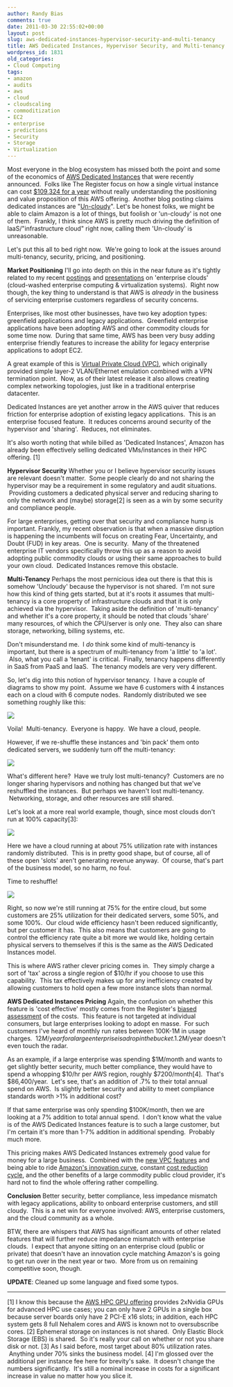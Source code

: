 ```yaml
---
author: Randy Bias
comments: true
date: 2011-03-30 22:55:02+00:00
layout: post
slug: aws-dedicated-instances-hypervisor-security-and-multi-tenancy
title: AWS Dedicated Instances, Hypervisor Security, and Multi-tenancy
wordpress_id: 1831
old_categories:
- Cloud Computing
tags:
- amazon
- audits
- aws
- cloud
- cloudscaling
- commoditization
- EC2
- enterprise
- predictions
- Security
- Storage
- Virtualization
---
```


Most everyone in the blog ecosystem has missed both the point and some of the economics of [AWS Dedicated Instances](http://aws.amazon.com/dedicated-instances/) that were recently announced.  Folks like The Register focus on how a single virtual instance can cost [$109,324 for a year](http://www.theregister.co.uk/2011/03/29/amazon_dedicated_ec2_instances/) without really understanding the positioning and value proposition of this AWS offering.  Another blog posting claims dedicated instances are "[Un-cloudy](http://www.readwriteweb.com/cloud/2011/03/amazon-web-services-adds-an-un.php)". Let's be honest folks, we might be able to claim Amazon is a lot of things, but foolish or 'un-cloudy' is not one of them.  Frankly, I think since AWS is pretty much driving the definition of IaaS/"infrastructure cloud" right now, calling them 'Un-cloudy' is unreasonable.

Let's put this all to bed right now.  We're going to look at the issues around multi-tenancy, security, pricing, and positioning.

<!-- more -->

**Market Positioning**
I'll go into depth on this in the near future as it's tightly related to my recent [postings](http://cloudscaling.com/blog/cloud-computing/cloud-connect-2011-wrap-up) and [presentations](http://www.slideshare.net/randybias/enterprise-cloud-myths) on 'enterprise clouds' (cloud-washed enterprise computing & virtualization systems).  Right now though, the key thing to understand is that AWS is *already* in the business of servicing enterprise customers regardless of security concerns.

Enterprises, like most other businesses, have two key adoption types: greenfield applications and legacy applications.  Greenfield enterprise applications have been adopting AWS and other commodity clouds for some time now.  During that same time, AWS has been very busy adding enterprise friendly features to increase the ability for legacy enterprise applications to adopt EC2.

A great example of this is [Virtual Private Cloud (VPC)](http://aws.amazon.com/vpc/), which originally provided simple layer-2 VLAN/Ethernet emulation combined with a VPN termination point.  Now, as of their latest release it also allows creating complex networking topologies, just like in a traditional enterprise datacenter.

Dedicated Instances are yet another arrow in the AWS quiver that reduces friction for enterprise adoption of existing legacy applications.  This is an enterprise focused feature.  It reduces concerns around security of the hypervisor and 'sharing'.  Reduces, not eliminates.

It's also worth noting that while billed as 'Dedicated Instances', Amazon has already been effectively selling dedicated VMs/instances in their HPC offering. [1]

**Hypervisor Security**
Whether you or I believe hypervisor security issues are relevant doesn't matter.  Some people clearly do and not sharing the hypervisor may be a requirement in some regulatory and audit situations.  Providing customers a dedicated physical server and reducing sharing to only the network and (maybe) storage[2] is seen as a win by some security and compliance people.

For large enterprises, getting over that security and compliance hump is important. Frankly, my recent observation is that when a massive disruption is happening the incumbents will focus on creating Fear, Uncertainty, and Doubt (FUD) in key areas.  One is security.  Many of the threatened enterprise IT vendors specifically throw this up as a reason to avoid adopting public commodity clouds or using their same approaches to build your own cloud.  Dedicated Instances remove this obstacle.

**Multi-Tenancy**
Perhaps the most pernicious idea out there is that this is somehow 'Uncloudy' because the hypervisor is not shared.  I'm not sure how this kind of thing gets started, but at it's roots it assumes that multi-tenancy is a core property of infrastructure clouds and that it is only achieved via the hypervisor.  Taking aside the definition of 'multi-tenancy' and whether it's a core property, it should be noted that clouds 'share' many resources, of which the CPU/server is only one.  They also can share storage, networking, billing systems, etc.

Don't misunderstand me.  I *do* think some kind of multi-tenancy is important, but there is a spectrum of multi-tenancy from 'a little' to 'a lot'.  Also, what you call a 'tenant' is critical.  Finally, tenancy happens differently in SaaS from PaaS and IaaS.  The tenancy models are very very different.

So, let's dig into this notion of hypervisor tenancy.  I have a couple of diagrams to show my point.  Assume we have 6 customers with 4 instances each on a cloud with 6 compute nodes.  Randomly distributed we see something roughly like this:


[![](/assets/media/2011/03/hypervisor-shuffle-pt1.png)](/assets/media/2011/03/hypervisor-shuffle-pt1.png)




Voila!  Multi-tenancy.  Everyone is happy.  We have a cloud, people.




However, if we re-shuffle these instances and 'bin pack' them onto dedicated servers, we suddenly turn off the multi-tenancy:




[![](/assets/media/2011/03/hypervisor-shuffle-pt2.png)](/assets/media/2011/03/hypervisor-shuffle-pt2.png)




What's different here?  Have we truly lost multi-tenancy?  Customers are no longer sharing hypervisors and nothing has changed but that we've reshuffled the instances.  But perhaps we haven't lost multi-tenancy.  Networking, storage, and other resources are still shared.




Let's look at a more real world example, though, since most clouds don't run at 100% capacity[3]:




[![](/assets/media/2011/03/hypervisor-shuffle-pt3.png)](/assets/media/2011/03/hypervisor-shuffle-pt3.png)


Here we have a cloud running at about 75% utilization rate with instances randomly distributed.  This is in pretty good shape, but of course, all of these open 'slots' aren't generating revenue anyway.  Of course, that's part of the business model, so no harm, no foul.

Time to reshuffle!


[![](/assets/media/2011/03/hypervisor-shuffle-pt4.png)](/assets/media/2011/03/hypervisor-shuffle-pt4.png)


Right, so now we're still running at 75% for the entire cloud, but some customers are 25% utilization for their dedicated servers, some 50%, and some 100%.  Our cloud wide efficiency hasn't been reduced significantly, but per customer it has.  This also means that customers are going to control the efficiency rate quite a bit more we would like, holding certain physical servers to themselves if this is the same as the AWS Dedicated Instances model.

This is where AWS rather clever pricing comes in.  They simply charge a sort of 'tax' across a single region of $10/hr if you choose to use this capability.  This tax effectively makes up for any inefficiency created by allowing customers to hold open a few more instance slots than normal.

**AWS Dedicated Instances Pricing**
Again, the confusion on whether this feature is 'cost effective' mostly comes from the Register's [biased assessment](http://www.theregister.co.uk/2011/03/29/amazon_dedicated_ec2_instances/) of the costs.  This feature is not targeted at individual consumers, but large enterprises looking to adopt en masse.  For such customers I've heard of monthly run rates between 100K-1M in usage charges.  $12M/year for a large enterprise is a drop in the bucket.  $1.2M/year doesn't even touch the radar.

As an example, if a large enterprise was spending $1M/month and wants to get slightly better security, much better compliance, they would have to spend a whopping $10/hr per AWS region, roughly $7200/month[4].  That's $86,400/year.  Let's see, that's an addition of .7% to their total annual spend on AWS.  Is slightly better security and ability to meet compliance standards worth >1% in additional cost?

If that same enterprise was only spending $100K/month, then we are looking at a 7% addition to total annual spend.  I don't know what the value is of the AWS Dedicated Instances feature is to such a large customer, but I'm certain it's more than 1-7% addition in additional spending.  Probably much more.

This pricing makes AWS Dedicated Instances extremely good value for money for a large business.  Combined with the [new VPC features](http://aws.typepad.com/aws/2011/03/new-approach-amazon-ec2-networking.html) and being able to ride [Amazon's innovation curve](http://cloudscaling.com/blog/cloud-computing/amazon-web-services-rapid-release-cycle), constant [cost reduction cycle](http://cloudscaling.com/blog/cloud-computing/aws-price-reduction), and the other benefits of a large commodity public cloud provider, it's hard not to find the whole offering rather compelling.

**Conclusion**
Better security, better compliance, less impedance mismatch with legacy applications, ability to onboard enterprise customers, and still cloudy.  This is a net win for everyone involved: AWS, enterprise customers, and the cloud community as a whole.

BTW, there are whispers that AWS has significant amounts of other related features that will further reduce impedance mismatch with enterprise clouds.  I expect that anyone sitting on an enterprise cloud (public or private) that doesn't have an innovation cycle matching Amazon's is going to get run over in the next year or two.  More from us on remaining competitive soon, though.

**UPDATE**: Cleaned up some language and fixed some typos.



* * *

[1] I know this because the [AWS HPC GPU offering](http://aws.amazon.com/ec2/hpc-applications/) provides 2xNvidia GPUs for advanced HPC use cases; you can only have 2 GPUs in a single box because server boards only have 2 PCI-E x16 slots; in addition, each HPC system gets 8 full Nehalem cores and AWS is known not to oversubscribe cores.
[2] Ephemeral storage on instances is not shared.  Only Elastic Block Storage (EBS) is shared.  So it's really your call on whether or not you share disk or not.
[3] As I said before, most target about 80% utilization rates.  Anything under 70% sinks the business model.
[4] I'm glossed over the additional per instance fee here for brevity's sake.  It doesn't change the numbers significantly.  It's still a nominal increase in costs for a significant increase in value no matter how you slice it.
